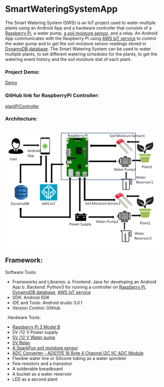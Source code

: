 # SmartWateringSystemApp

The Smart Watering System (SWS) is an IoT project used to water multiple plants using an Android App and a hardware controller that consists of a [Raspberry Pi](https://en.wikipedia.org/wiki/Raspberry_Pi), a water pump, [a soil moisture sensor](https://www.sparkfun.com/products/13322), and a relay. An Android App communicates with the Raspberry Pi using [AWS IoT service](https://aws.amazon.com/iot-core/) to control the water pump and to get the soil moisture sensor readings stored in [DynamoDB database](https://aws.amazon.com/dynamodb/). The Smart Watering System can be used to water multiple plants, to set different watering schedules for the plants, to get the watering event history and the soil moisture stat of each plant.

### Project Demo:
[Demo](https://youtu.be/lDwCmjK6jXQ)

### GitHub link for RaspberryPi Controller:
[plantPiController](https://github.com/richamirashi/plantpicontroller)

### Architecture:
&nbsp;
![Architecture](https://github.com/richamirashi/SmartWateringSystemApp/blob/master/SmartWateringSystemArchitecture.PNG)

## Framework:
Software Tools:
  * Frameworks and Libraries:
    a. Frontend: Java for developing an Android App
    b. Backend: Python3 for running a controller on [Raspberry Pi](https://en.wikipedia.org/wiki/Raspberry_Pi), [DynamoDB database](https://aws.amazon.com/dynamodb/), [AWS IoT service](https://aws.amazon.com/iot-core/)
  * SDK: Android SDK
  * IDE and Tools: Android studio 3.0.1
  * Version Control: GitHub

&nbsp;
Hardware Tools:
  * [Raspberry Pi 3 Model B](https://www.amazon.com/CanaKit-Raspberry-Premium-Clear-Supply/dp/B07BC7BMHY)
  * 5V /12 V Power supply
  * [5V /12 V Water pump](https://www.amazon.com/gp/product/B07CZ7XFCF)
  * [5V Relay](https://www.amazon.com/gp/product/B00E0NTPP4)
  * [A SparkFun soil moisture sensor](https://www.sparkfun.com/products/13322)
  * [ADC Converter - ADS1115 16 Byte 4 Channel I2C IIC ADC Module](https://www.amazon.com/gp/product/B014KID8ZQ)
  * Flexible water line or Silicone tubing as a water sprinkler
  * Few resistors and a transistor
  * A solderable breadboard
  * A bucket as a water reservoir
  * LED as a second plant
